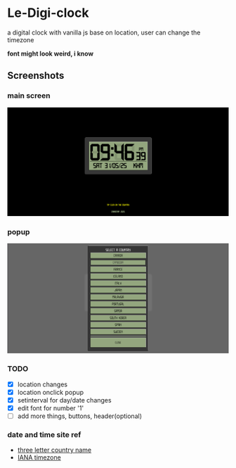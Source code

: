 # Le-Digi-clock

a digital clock with vanilla js base on location, user can change the timezone

**font might look weird, i know**

## Screenshots

### main screen
![main screen](/assets/main.png)
### popup
![popup](/assets/popup.png)

### TODO

- [x] location changes
- [x] location onclick popup
- [x] setinterval for day/date changes
- [x] edit font for number '1'
- [ ] add more things, buttons, header(optional)

### date and time site ref
- [three letter country name](https://en.wikipedia.org/wiki/ISO_3166-1_alpha-3)
- [IANA timezone](https://en.wikipedia.org/wiki/List_of_tz_database_time_zones)